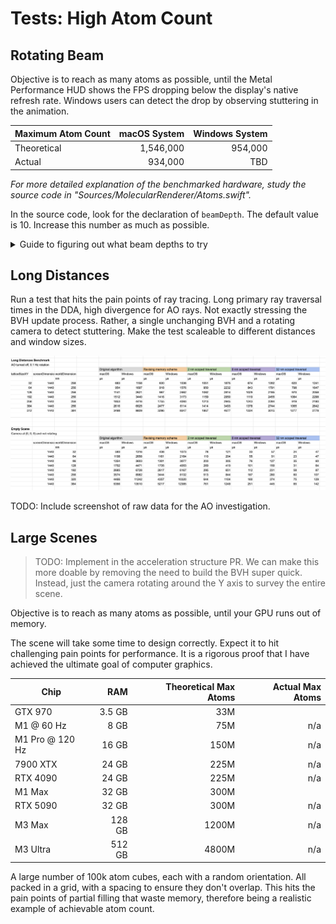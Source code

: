 # Tests: High Atom Count

## Rotating Beam

Objective is to reach as many atoms as possible, until the Metal Performance HUD shows the FPS dropping below the display's native refresh rate. Windows users can detect the drop by observing stuttering in the animation.

| Maximum Atom Count | macOS System | Windows System |
| ------------------ | -----------: | -------------: |
| Theoretical        | 1,546,000    | 954,000        |
| Actual             | 934,000      | TBD            |

_For more detailed explanation of the benchmarked hardware, study the source code in "Sources/MolecularRenderer/Atoms.swift"._

In the source code, look for the declaration of `beamDepth`. The default value is 10. Increase this number as much as possible.

<details>
<summary>Guide to figuring out what beam depths to try</summary>

| Beam Depth | Atom Count |
| :--------: | ---------: |
| 1   | 27,830    |
| 2   | 44,007    |
| 3   | 60,184    |
| 4   | 76,361    |
| 6   | 108,715   |
| 8   | 141,069   |
| 12  | 204,777   |
| 16  | 270,485   |
| 24  | 399,901   |
| 32  | 529,317   |
| 40  | 658,733   |
| 48  | 788,149   |
| 56  | 917,565   |
| 64  | 1,046,981 |
| 80  | 1,305,813 |
| 96  | 1,564,645 |
| 112 | 1,823,477 |

</details>

## Long Distances

Run a test that hits the pain points of ray tracing. Long primary ray traversal times in the DDA, high divergence for AO rays. Not exactly stressing the BVH update process. Rather, a single unchanging BVH and a rotating camera to detect stuttering. Make the test scaleable to different distances and window sizes.

![Long Distances Benchmark](../LongDistancesBenchmark.png)

TODO: Include screenshot of raw data for the AO investigation.

## Large Scenes

> TODO: Implement in the acceleration structure PR. We can make this more doable by removing the need to build the BVH super quick. Instead, just the camera rotating around the Y axis to survey the entire scene.

Objective is to reach as many atoms as possible, until your GPU runs out of memory.

The scene will take some time to design correctly. Expect it to hit challenging pain points for performance. It is a rigorous proof that I have achieved the ultimate goal of computer graphics.

| Chip            | RAM    | Theoretical Max Atoms | Actual Max Atoms |
| --------------- | -----: | --------------------: | ---------------: |
| GTX 970         | 3.5 GB | 33M   |
| M1 @ 60 Hz      |   8 GB | 75M   | n/a |
| M1 Pro @ 120 Hz |  16 GB | 150M  | n/a |
| 7900 XTX        |  24 GB | 225M  | n/a |
| RTX 4090        |  24 GB | 225M  | n/a |
| M1 Max          |  32 GB | 300M  |
| RTX 5090        |  32 GB | 300M  | n/a |
| M3 Max          | 128 GB | 1200M | n/a |
| M3 Ultra        | 512 GB | 4800M | n/a |

A large number of 100k atom cubes, each with a random orientation. All packed in a grid, with a spacing to ensure they don't overlap. This hits the pain points of partial filling that waste memory, therefore being a realistic example of achievable atom count.
